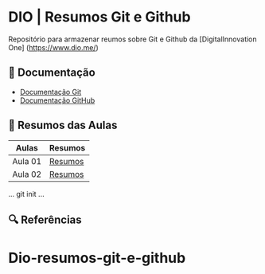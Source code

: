 
# DIO | Resumos Git e Github

Repositório para armazenar reumos sobre Git e Github da [DigitalInnovation One] (https://www.dio.me/)

## 📘 Documentação

- [Documentação Git](https://git-scm.com/doc)
- [Documentação GitHub](https://docs.github.com/)

## 📖 Resumos das Aulas

| Aulas  |   Resumos   |
|--------|-------------|
|Aula 01 | [Resumos]() |
|Aula 02 | [Resumos]() |

...
git init
...

## 🔍 Referências

# Dio-resumos-git-e-github
